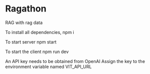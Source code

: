 # Ragathon

RAG with rag data

To install all dependencies, npm i

To start server npm start

To start the client npm run dev

An API key needs to be obtained from OpenAI
Assign the key to the environment variable named VIT_API_URL

